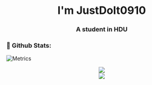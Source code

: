 <h1 align="center">I'm JustDoIt0910</h1>
<h3 align="center">A student in HDU</h3>

### 🌈 Github Stats:

![Metrics](https://metrics.lecoq.io/JustDoIt0910?template=classic&base=header%2C%20activity%2C%20community%2C%20repositories%2C%20metadata&base.indepth=false&base.hireable=false&base.skip=false&config.timezone=Asia%2FShanghai)

<div align="center"> <img src="https://github-readme-stats.vercel.app/api?username=JustDoIt0910&show_icons=true&theme=radical" /> </div>

<div align="center"> <img src="https://github-readme-stats.vercel.app/api/top-langs?username=JustDoIt0910&show_icons=true&count_private=true&theme=gotham" /> </div>

